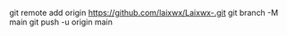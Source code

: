 git remote add origin https://github.com/laixwx/Laixwx-.git
 git branch -M main 
git push -u origin main
